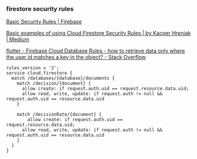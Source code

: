 ###  firestore security rules


[Basic Security Rules | Firebase](https://firebase.google.com/docs/rules/basics?authuser=0 "Basic Security Rules  |  Firebase")







[Basic examples of using Cloud Firestore Security Rules | by Kacper Hreniak | Medium](https://medium.com/@khreniak/advanced-examples-of-using-cloud-firestore-security-rules-9e641d023c7e "Basic examples of using Cloud Firestore Security Rules | by Kacper Hreniak | Medium")







[flutter - Firebase Cloud Database Rules - how to retrieve data only where the user id matches a key in the object? - Stack Overflow](https://stackoverflow.com/questions/61950258/firebase-cloud-database-rules-how-to-retrieve-data-only-where-the-user-id-matc "flutter - Firebase Cloud Database Rules - how to retrieve data only where the user id matches a key in the object? - Stack Overflow")


 

```
rules_version = '2';
service cloud.firestore {
  match /databases/{database}/documents {
    match /decision/{document} {
      allow create: if request.auth.uid == request.resource.data.uid;
      allow read, write, update: if request.auth != null && request.auth.uid == resource.data.uid
    }
    
    match /decisionRate/{document} {
    	allow create: if request.auth.uid == request.resource.data.uid;
      allow read, write, update: if request.auth != null && request.auth.uid == resource.data.uid
    }
  }
}
```
